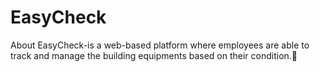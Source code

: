 # EasyCheck
About EasyCheck-is a web-based platform where employees are able to track and manage the building equipments based on their condition.👀
